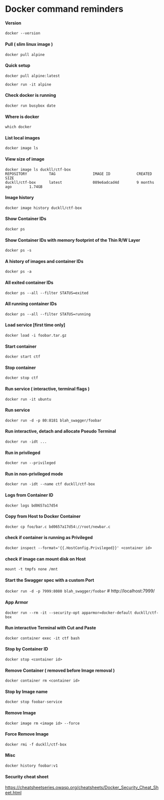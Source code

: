 # Docker command reminders

#### Version

`docker --version`

#### Pull ( slim linux image )

`docker pull alpine`

#### Quick setup

```docker
docker pull alpine:latest

docker run -it alpine 
```

#### Check docker is running

`docker run busybox date`

#### Where is docker

`which docker`

#### List local images

`docker image ls`

#### View size of image

```docker
docker image ls duckll/ctf-box
REPOSITORY          TAG                 IMAGE ID            CREATED             SIZE
duckll/ctf-box      latest              089e6adcad4d        9 months ago        1.74GB
```

#### Image history

`docker image history duckll/ctf-box`

#### Show Container IDs

`docker ps`

#### Show Container IDs with memory footprint of the Thin R/W Layer

`docker ps -s`

#### A history of images and container IDs

`docker ps -a`

#### All exited container IDs

`docker ps --all --filter STATUS=exited`

#### All running container IDs

`docker ps --all --filter STATUS=running`

#### Load service [first time only]

`docker load -i foobar.tar.gz`

#### Start container

`docker start ctf`

#### Stop container

`docker stop ctf`

#### Run service ( interactive, terminal flags )

`docker run -it ubuntu`

#### Run service

`docker run -d -p 80:8181 blah_swagger/foobar`

#### Run interactive, detach and allocate Pseudo Terminal

`docker run -idt ...`

#### Run in privileged

`docker run --privileged`

#### Run in non-privileged mode

`docker run -idt --name ctf duckll/ctf-box`

#### Logs from Container ID

`docker logs bd0657a17d54`

#### Copy from Host to Docker Container

`docker cp foo/bar.c bd0657a17d54://root/newbar.c`

#### check if container is running as Privileged

`docker inspect --format='{{.HostConfig.Privileged}}' <container id>`

#### check if image can mount disk on Host

`mount -t tmpfs none /mnt`

#### Start the Swagger spec with a custom Port

`docker run -d -p 7999:8080 blah_swagger/foobar`      # http://localhost:7999/

#### App Armor

`docker run --rm -it --security-opt apparmor=docker-default duckll/ctf-box`

#### Run interactive Terminal with Cut and Paste

`docker container exec -it ctf bash`

#### Stop by Container ID

`docker stop <container id>`

#### Remove Container ( removed before Image removal )

`docker container rm <container id>`

#### Stop by Image name

`docker stop foobar-service`

#### Remove Image

`docker image rm <image id> --force`

#### Force Remove Image

`docker rmi -f duckll/ctf-box`

#### Misc

`docker history foobar:v1`

#### Security cheat sheet

<https://cheatsheetseries.owasp.org/cheatsheets/Docker_Security_Cheat_Sheet.html>
